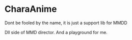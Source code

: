 # CharaAnime
Dont be fooled by the name, it is just a support lib for MMDD

Dll side of MMD director.
And a playground for me.
